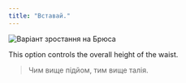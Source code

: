 ```yaml
---
title: "Вставай."
---
```


![Варіант зростання на Брюса](./rise.svg)

This option controls the overall height of the waist.

> Чим вище підйом, тим вище талія.





